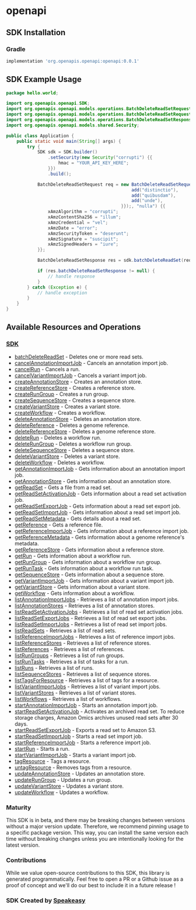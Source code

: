 # openapi

<!-- Start SDK Installation -->
## SDK Installation

### Gradle

```groovy
implementation 'org.openapis.openapi:openapi:0.0.1'
```
<!-- End SDK Installation -->

## SDK Example Usage
<!-- Start SDK Example Usage -->
```java
package hello.world;

import org.openapis.openapi.SDK;
import org.openapis.openapi.models.operations.BatchDeleteReadSetRequest;
import org.openapis.openapi.models.operations.BatchDeleteReadSetRequestBody;
import org.openapis.openapi.models.operations.BatchDeleteReadSetResponse;
import org.openapis.openapi.models.shared.Security;

public class Application {
    public static void main(String[] args) {
        try {
            SDK sdk = SDK.builder()
                .setSecurity(new Security("corrupti") {{
                    hmac = "YOUR_API_KEY_HERE";
                }})
                .build();

            BatchDeleteReadSetRequest req = new BatchDeleteReadSetRequest(                new BatchDeleteReadSetRequestBody(                new String[]{{
                                                add("distinctio"),
                                                add("quibusdam"),
                                                add("unde"),
                                            }});, "nulla") {{
                xAmzAlgorithm = "corrupti";
                xAmzContentSha256 = "illum";
                xAmzCredential = "vel";
                xAmzDate = "error";
                xAmzSecurityToken = "deserunt";
                xAmzSignature = "suscipit";
                xAmzSignedHeaders = "iure";
            }};            

            BatchDeleteReadSetResponse res = sdk.batchDeleteReadSet(req);

            if (res.batchDeleteReadSetResponse != null) {
                // handle response
            }
        } catch (Exception e) {
            // handle exception
        }
    }
}
```
<!-- End SDK Example Usage -->

<!-- Start SDK Available Operations -->
## Available Resources and Operations

### [SDK](docs/sdk/README.md)

* [batchDeleteReadSet](docs/sdk/README.md#batchdeletereadset) - Deletes one or more read sets.
* [cancelAnnotationImportJob](docs/sdk/README.md#cancelannotationimportjob) - Cancels an annotation import job.
* [cancelRun](docs/sdk/README.md#cancelrun) - Cancels a run.
* [cancelVariantImportJob](docs/sdk/README.md#cancelvariantimportjob) - Cancels a variant import job.
* [createAnnotationStore](docs/sdk/README.md#createannotationstore) - Creates an annotation store.
* [createReferenceStore](docs/sdk/README.md#createreferencestore) - Creates a reference store.
* [createRunGroup](docs/sdk/README.md#createrungroup) - Creates a run group.
* [createSequenceStore](docs/sdk/README.md#createsequencestore) - Creates a sequence store.
* [createVariantStore](docs/sdk/README.md#createvariantstore) - Creates a variant store.
* [createWorkflow](docs/sdk/README.md#createworkflow) - Creates a workflow.
* [deleteAnnotationStore](docs/sdk/README.md#deleteannotationstore) - Deletes an annotation store.
* [deleteReference](docs/sdk/README.md#deletereference) - Deletes a genome reference.
* [deleteReferenceStore](docs/sdk/README.md#deletereferencestore) - Deletes a genome reference store.
* [deleteRun](docs/sdk/README.md#deleterun) - Deletes a workflow run.
* [deleteRunGroup](docs/sdk/README.md#deleterungroup) - Deletes a workflow run group.
* [deleteSequenceStore](docs/sdk/README.md#deletesequencestore) - Deletes a sequence store.
* [deleteVariantStore](docs/sdk/README.md#deletevariantstore) - Deletes a variant store.
* [deleteWorkflow](docs/sdk/README.md#deleteworkflow) - Deletes a workflow.
* [getAnnotationImportJob](docs/sdk/README.md#getannotationimportjob) - Gets information about an annotation import job.
* [getAnnotationStore](docs/sdk/README.md#getannotationstore) - Gets information about an annotation store.
* [getReadSet](docs/sdk/README.md#getreadset) - Gets a file from a read set.
* [getReadSetActivationJob](docs/sdk/README.md#getreadsetactivationjob) - Gets information about a read set activation job.
* [getReadSetExportJob](docs/sdk/README.md#getreadsetexportjob) - Gets information about a read set export job.
* [getReadSetImportJob](docs/sdk/README.md#getreadsetimportjob) - Gets information about a read set import job.
* [getReadSetMetadata](docs/sdk/README.md#getreadsetmetadata) - Gets details about a read set.
* [getReference](docs/sdk/README.md#getreference) - Gets a reference file.
* [getReferenceImportJob](docs/sdk/README.md#getreferenceimportjob) - Gets information about a reference import job.
* [getReferenceMetadata](docs/sdk/README.md#getreferencemetadata) - Gets information about a genome reference's metadata.
* [getReferenceStore](docs/sdk/README.md#getreferencestore) - Gets information about a reference store.
* [getRun](docs/sdk/README.md#getrun) - Gets information about a workflow run.
* [getRunGroup](docs/sdk/README.md#getrungroup) - Gets information about a workflow run group.
* [getRunTask](docs/sdk/README.md#getruntask) - Gets information about a workflow run task.
* [getSequenceStore](docs/sdk/README.md#getsequencestore) - Gets information about a sequence store.
* [getVariantImportJob](docs/sdk/README.md#getvariantimportjob) - Gets information about a variant import job.
* [getVariantStore](docs/sdk/README.md#getvariantstore) - Gets information about a variant store.
* [getWorkflow](docs/sdk/README.md#getworkflow) - Gets information about a workflow.
* [listAnnotationImportJobs](docs/sdk/README.md#listannotationimportjobs) - Retrieves a list of annotation import jobs.
* [listAnnotationStores](docs/sdk/README.md#listannotationstores) - Retrieves a list of annotation stores.
* [listReadSetActivationJobs](docs/sdk/README.md#listreadsetactivationjobs) - Retrieves a list of read set activation jobs.
* [listReadSetExportJobs](docs/sdk/README.md#listreadsetexportjobs) - Retrieves a list of read set export jobs.
* [listReadSetImportJobs](docs/sdk/README.md#listreadsetimportjobs) - Retrieves a list of read set import jobs.
* [listReadSets](docs/sdk/README.md#listreadsets) - Retrieves a list of read sets.
* [listReferenceImportJobs](docs/sdk/README.md#listreferenceimportjobs) - Retrieves a list of reference import jobs.
* [listReferenceStores](docs/sdk/README.md#listreferencestores) - Retrieves a list of reference stores.
* [listReferences](docs/sdk/README.md#listreferences) - Retrieves a list of references.
* [listRunGroups](docs/sdk/README.md#listrungroups) - Retrieves a list of run groups.
* [listRunTasks](docs/sdk/README.md#listruntasks) - Retrieves a list of tasks for a run.
* [listRuns](docs/sdk/README.md#listruns) - Retrieves a list of runs.
* [listSequenceStores](docs/sdk/README.md#listsequencestores) - Retrieves a list of sequence stores.
* [listTagsForResource](docs/sdk/README.md#listtagsforresource) - Retrieves a list of tags for a resource.
* [listVariantImportJobs](docs/sdk/README.md#listvariantimportjobs) - Retrieves a list of variant import jobs.
* [listVariantStores](docs/sdk/README.md#listvariantstores) - Retrieves a list of variant stores.
* [listWorkflows](docs/sdk/README.md#listworkflows) - Retrieves a list of workflows.
* [startAnnotationImportJob](docs/sdk/README.md#startannotationimportjob) - Starts an annotation import job.
* [startReadSetActivationJob](docs/sdk/README.md#startreadsetactivationjob) - Activates an archived read set. To reduce storage charges, Amazon Omics archives unused read sets after 30 days.
* [startReadSetExportJob](docs/sdk/README.md#startreadsetexportjob) - Exports a read set to Amazon S3.
* [startReadSetImportJob](docs/sdk/README.md#startreadsetimportjob) - Starts a read set import job.
* [startReferenceImportJob](docs/sdk/README.md#startreferenceimportjob) - Starts a reference import job.
* [startRun](docs/sdk/README.md#startrun) - Starts a run.
* [startVariantImportJob](docs/sdk/README.md#startvariantimportjob) - Starts a variant import job.
* [tagResource](docs/sdk/README.md#tagresource) - Tags a resource.
* [untagResource](docs/sdk/README.md#untagresource) - Removes tags from a resource.
* [updateAnnotationStore](docs/sdk/README.md#updateannotationstore) - Updates an annotation store.
* [updateRunGroup](docs/sdk/README.md#updaterungroup) - Updates a run group.
* [updateVariantStore](docs/sdk/README.md#updatevariantstore) - Updates a variant store.
* [updateWorkflow](docs/sdk/README.md#updateworkflow) - Updates a workflow.
<!-- End SDK Available Operations -->

### Maturity

This SDK is in beta, and there may be breaking changes between versions without a major version update. Therefore, we recommend pinning usage 
to a specific package version. This way, you can install the same version each time without breaking changes unless you are intentionally 
looking for the latest version.

### Contributions

While we value open-source contributions to this SDK, this library is generated programmatically. 
Feel free to open a PR or a Github issue as a proof of concept and we'll do our best to include it in a future release !

### SDK Created by [Speakeasy](https://docs.speakeasyapi.dev/docs/using-speakeasy/client-sdks)
